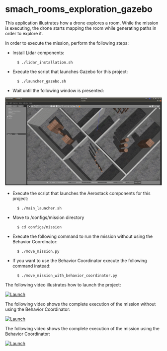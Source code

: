 # smach_rooms_exploration_gazebo

This application illustrates how a drone explores a room. While the mission is executing, the drone starts mapping the room while generating paths in order to explore it.

In order to execute the mission, perform the following steps:

- Install Lidar components:

        $ ./lidar_installation.sh

- Execute the script that launches Gazebo for this project:

        $ ./launcher_gazebo.sh


- Wait until the following window is presented:


<img src="https://github.com/aerostack/rooms_exploration_gazebo/blob/master/doc/gazeborooms.png" width=600>


- Execute the script that launches the Aerostack components for this project:

        $ ./main_launcher.sh

- Move to /configs/mission directory

        $ cd configs/mission
        
- Execute the following command to run the mission without using the Behavior Coordinator:

        $ ./move_mission.py
        
- If you want to use the Behavior Coordinator execute the following command instead:

        $ ./move_mission_with_behavior_coordinator.py 

The following video illustrates how to launch the project:

[ ![Launch](https://i.ibb.co/DVVTRb2/Captura-de-pantalla-de-2021-07-29-01-26-54.png)](https://www.youtube.com/watch?v=31e5CUVAzho)


The following video shows the complete execution of the mission without using the Behavior Coordinator:

[ ![Launch](https://i.ibb.co/61R1DtS/Captura-de-pantalla-de-2021-07-29-01-44-25.png)](https://www.youtube.com/watch?v=aPc0SeDHLSY)


The following video shows the complete execution of the mission using the Behavior Coordinator:

[ ![Launch](https://i.ibb.co/h736v4j/Captura-de-pantalla-de-2021-07-29-01-44-50.png)](https://www.youtube.com/watch?v=519rVCB-83M)


